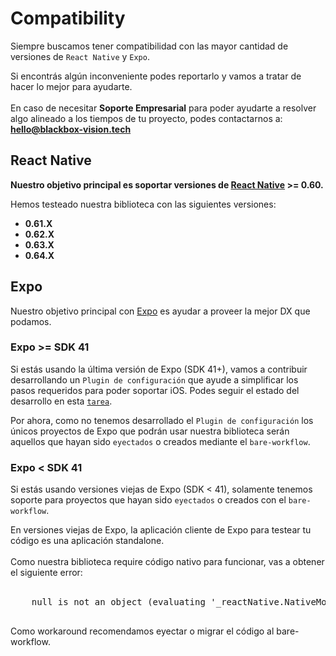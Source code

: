 # Compatibility

Siempre buscamos tener compatibilidad con las mayor cantidad de versiones de `React Native` y `Expo`.

<div class="alert alert--success" role="alert">
  Si encontrás algún inconveniente podes reportarlo y vamos a tratar de hacer lo mejor para ayudarte.
  <br/><br/>
  En caso de necesitar <strong>Soporte Empresarial</strong> para poder ayudarte a resolver algo alineado a los tiempos de tu proyecto, podes contactarnos a: <strong><a href="mailto:hello@blackbox-vision.tech">hello@blackbox-vision.tech</a></strong>
</div>

## React Native

**Nuestro objetivo principal es soportar versiones de [React Native](https://reactnative.dev) >= 0.60.**

Hemos testeado nuestra biblioteca con las siguientes versiones:

- **0.61.X**
- **0.62.X**
- **0.63.X**
- **0.64.X**

## Expo

Nuestro objetivo principal con [Expo](https://expo.io/) es ayudar a proveer la mejor DX que podamos.

### Expo >= SDK 41

Si estás usando la última versión de Expo (SDK 41+), vamos a contribuir desarrollando un `Plugin de configuración` que ayude a simplificar los pasos requeridos para poder soportar iOS. Podes seguir el estado del desarrollo en esta [`tarea`](https://github.com/BlackBoxVision/react-native-mercadopago-px/issues/45).

Por ahora, como no tenemos desarrollado el `Plugin de configuración` los únicos proyectos de Expo que podrán usar nuestra biblioteca serán aquellos que hayan sido `eyectados` o creados mediante el `bare-workflow`.

### Expo < SDK 41

Si estás usando versiones viejas de Expo (SDK < 41), solamente tenemos soporte para proyectos que hayan sido `eyectados` o creados con el `bare-workflow`.

<div class="alert alert--danger" role="alert" style={{ backgroundColor: "#D32F2F" }}>
  En versiones viejas de Expo, la aplicación cliente de Expo para testear tu código es una aplicación standalone. 
  <br /> 
  <br /> 
  Como nuestra biblioteca require código nativo para funcionar, vas a obtener el siguiente error:
  <br /> 
  <br /> 
  <pre>
    null is not an object (evaluating '_reactNative.NativeModules.ReactNativeMercadopagoPx.createPayment')
  </pre>
  Como workaround recomendamos eyectar o migrar el código al bare-workflow.
</div>
